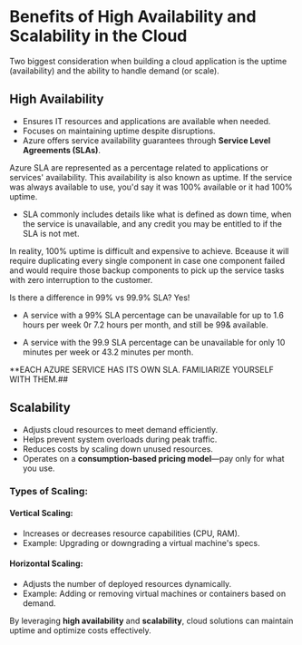 # Benefits of High Availability and Scalability in the Cloud

Two biggest consideration when building a cloud application is the uptime (availability) and the ability to handle demand (or scale).

## High Availability
- Ensures IT resources and applications are available when needed.
- Focuses on maintaining uptime despite disruptions.
- Azure offers service availability guarantees through **Service Level Agreements (SLAs)**.

Azure SLA are represented as a percentage related to applications or services' availability. This availability is also known as uptime. If the service was always available to use, you'd say it was 100% available or it had 100% uptime.
- SLA commonly includes details like what is defined as down time, when the service is unavailable, and any credit you may be entitled to if the SLA is not met. 

In reality, 100% uptime is difficult and expensive to achieve. Bceause it will require duplicating every single component in case one component failed and would require those backup components to pick up the service tasks with zero interruption to the customer.

Is there a difference in 99% vs 99.9% SLA? Yes! 

- A service with a 99% SLA percentage can be unavailable for up to 1.6 hours per week 0r 7.2 hours per month, and still be 99& available.

- A service with the 99.9 SLA percentage can be unavailable for only 10 minutes per week or 43.2 minutes per month.

**EACH AZURE SERVICE HAS ITS OWN SLA. FAMILIARIZE YOURSELF WITH THEM.##

## Scalability
- Adjusts cloud resources to meet demand efficiently.
- Helps prevent system overloads during peak traffic.
- Reduces costs by scaling down unused resources.
- Operates on a **consumption-based pricing model**—pay only for what you use.

### Types of Scaling:
#### Vertical Scaling:
- Increases or decreases resource capabilities (CPU, RAM).
- Example: Upgrading or downgrading a virtual machine's specs.

#### Horizontal Scaling:
- Adjusts the number of deployed resources dynamically.
- Example: Adding or removing virtual machines or containers based on demand.

By leveraging **high availability** and **scalability**, cloud solutions can maintain uptime and optimize costs effectively.
